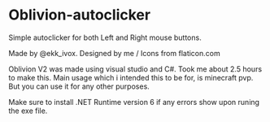 # Oblivion-autoclicker
Simple autoclicker for both Left and Right mouse buttons.

Made by @ekk_ivox.
Designed by me / Icons from flaticon.com

Oblivion V2 was made using visual studio and C#. Took me about 2.5 hours to make this.
Main usage which i intended this to be for, is minecraft pvp. But you can use it for any other purposes.

Make sure to install .NET Runtime version 6 if any errors show upon runing the exe file.
